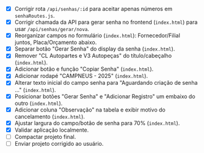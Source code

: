 *   [X] Corrigir rota `/api/senhas/:id` para aceitar apenas números em `senhaRoutes.js`.
*   [X] Corrigir chamada da API para gerar senha no frontend (`index.html`) para usar `/api/senhas/gerar/nova`.
*   [X] Reorganizar campos no formulário (`index.html`): Fornecedor/Filial juntos, Placa/Orçamento abaixo.
*   [X] Separar botão "Gerar Senha" do display da senha (`index.html`).
*   [X] Remover "CL Autopartes e V3 Autopeças" do título/cabeçalho (`index.html`).
*   [X] Adicionar botão e função "Copiar Senha" (`index.html`).
*   [X] Adicionar rodapé "CAMPNEUS - 2025" (`index.html`).
*   [X] Alterar texto inicial do campo senha para "Aguardando criação de senha ..." (`index.html`).
*   [X] Posicionar botões "Gerar Senha" e "Adicionar Registro" um embaixo do outro (`index.html`).
*   [X] Adicionar coluna "Observação" na tabela e exibir motivo do cancelamento (`index.html`).
*   [X] Ajustar largura do campo/botão de senha para 70% (`index.html`).
*   [X] Validar aplicação localmente.
*   [ ] Compactar projeto final.
*   [ ] Enviar projeto corrigido ao usuário.

